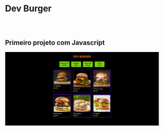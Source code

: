 <h1>Dev Burger</h1>
<br>
<br>
<h2>Primeiro projeto com Javascript</h2>

<img src="https://github.com/Joao987-del/Dev-Burger/blob/main/img/Captura%20de%20tela%202025-05-12%20181544.png?raw=true">
